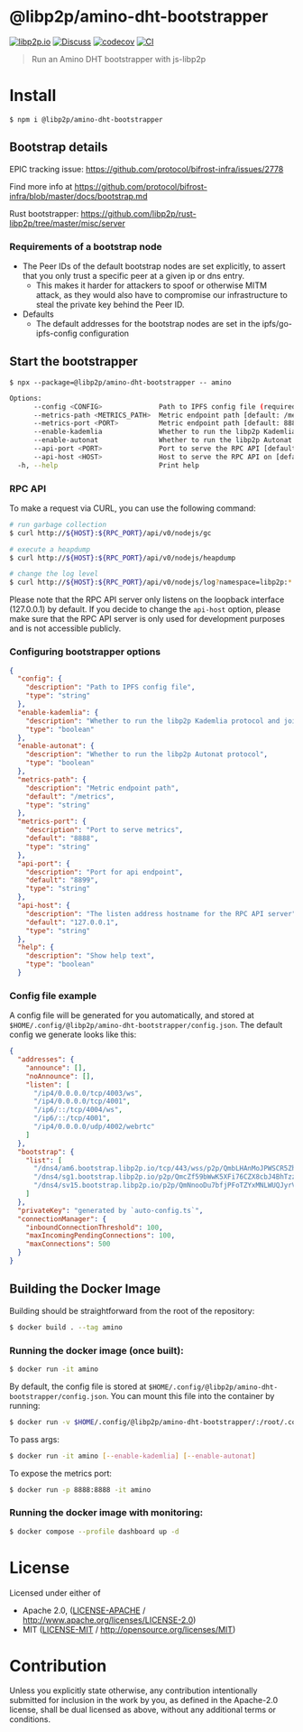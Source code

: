 # @libp2p/amino-dht-bootstrapper

[![libp2p.io](https://img.shields.io/badge/project-libp2p-yellow.svg?style=flat-square)](http://libp2p.io/)
[![Discuss](https://img.shields.io/discourse/https/discuss.libp2p.io/posts.svg?style=flat-square)](https://discuss.libp2p.io)
[![codecov](https://img.shields.io/codecov/c/github/libp2p/js-libp2p-amino-dht-bootstrapper.svg?style=flat-square)](https://codecov.io/gh/libp2p/js-libp2p-amino-dht-bootstrapper)
[![CI](https://img.shields.io/github/actions/workflow/status/libp2p/js-libp2p-amino-dht-bootstrapper/js-test-and-release.yml?branch=main\&style=flat-square)](https://github.com/libp2p/js-libp2p-amino-dht-bootstrapper/actions/workflows/js-test-and-release.yml?query=branch%3Amain)

> Run an Amino DHT bootstrapper with js-libp2p

# Install

```console
$ npm i @libp2p/amino-dht-bootstrapper
```

## Bootstrap details

EPIC tracking issue: <https://github.com/protocol/bifrost-infra/issues/2778>

Find more info at <https://github.com/protocol/bifrost-infra/blob/master/docs/bootstrap.md>

Rust bootstrapper: <https://github.com/libp2p/rust-libp2p/tree/master/misc/server>

### Requirements of a bootstrap node

- The Peer IDs of the default bootstrap nodes are set explicitly, to assert that you only trust a specific peer at a given ip or dns entry.
  - This makes it harder for attackers to spoof or otherwise MITM attack, as they would also have to compromise our infrastructure to steal the private key behind the Peer ID.
- Defaults
  - The default addresses for the bootstrap nodes are set in the ipfs/go-ipfs-config configuration

## Start the bootstrapper

```console
$ npx --package=@libp2p/amino-dht-bootstrapper -- amino
```

```sh
Options:
      --config <CONFIG>              Path to IPFS config file (required)
      --metrics-path <METRICS_PATH>  Metric endpoint path [default: /metrics]
      --metrics-port <PORT>          Metric endpoint path [default: 8888]
      --enable-kademlia              Whether to run the libp2p Kademlia protocol and join the IPFS DHT
      --enable-autonat               Whether to run the libp2p Autonat protocol
      --api-port <PORT>              Port to serve the RPC API [default: 8899]
      --api-host <HOST>              Host to serve the RPC API on [default: 127.0.0.1]
  -h, --help                         Print help
```

### RPC API

To make a request via CURL, you can use the following command:

```sh
# run garbage collection
$ curl http://${HOST}:${RPC_PORT}/api/v0/nodejs/gc

# execute a heapdump
$ curl http://${HOST}:${RPC_PORT}/api/v0/nodejs/heapdump

# change the log level
$ curl http://${HOST}:${RPC_PORT}/api/v0/nodejs/log?namespace=libp2p:*
```

Please note that the RPC API server only listens on the loopback interface (127.0.0.1) by default. If you decide to change the `api-host` option, please make sure that the RPC API server is only used for development purposes and is not accessible publicly.

### Configuring bootstrapper options

```json
{
  "config": {
    "description": "Path to IPFS config file",
    "type": "string"
  },
  "enable-kademlia": {
    "description": "Whether to run the libp2p Kademlia protocol and join the IPFS DHT",
    "type": "boolean"
  },
  "enable-autonat": {
    "description": "Whether to run the libp2p Autonat protocol",
    "type": "boolean"
  },
  "metrics-path": {
    "description": "Metric endpoint path",
    "default": "/metrics",
    "type": "string"
  },
  "metrics-port": {
    "description": "Port to serve metrics",
    "default": "8888",
    "type": "string"
  },
  "api-port": {
    "description": "Port for api endpoint",
    "default": "8899",
    "type": "string"
  },
  "api-host": {
    "description": "The listen address hostname for the RPC API server",
    "default": "127.0.0.1",
    "type": "string"
  },
  "help": {
    "description": "Show help text",
    "type": "boolean"
  }
```

### Config file example

A config file will be generated for you automatically, and stored at `$HOME/.config/@libp2p/amino-dht-bootstrapper/config.json`. The default config we generate looks like this:

```json
{
  "addresses": {
    "announce": [],
    "noAnnounce": [],
    "listen": [
      "/ip4/0.0.0.0/tcp/4003/ws",
      "/ip4/0.0.0.0/tcp/4001",
      "/ip6/::/tcp/4004/ws",
      "/ip6/::/tcp/4001",
      "/ip4/0.0.0.0/udp/4002/webrtc"
    ]
  },
  "bootstrap": {
    "list": [
      "/dns4/am6.bootstrap.libp2p.io/tcp/443/wss/p2p/QmbLHAnMoJPWSCR5Zhtx6BHJX9KiKNN6tpvbUcqanj75Nb",
      "/dns4/sg1.bootstrap.libp2p.io/p2p/QmcZf59bWwK5XFi76CZX8cbJ4BhTzzA3gU1ZjYZcYW3dwt",
      "/dns4/sv15.bootstrap.libp2p.io/p2p/QmNnooDu7bfjPFoTZYxMNLWUQJyrVwtbZg5gBMjTezGAJN"
    ]
  },
  "privateKey": "generated by `auto-config.ts`",
  "connectionManager": {
    "inboundConnectionThreshold": 100,
    "maxIncomingPendingConnections": 100,
    "maxConnections": 500
  }
}
```

## Building the Docker Image

Building should be straightforward from the root of the repository:

```sh
$ docker build . --tag amino
```

### Running the docker image (once built):

```sh
$ docker run -it amino
```

By default, the config file is stored at `$HOME/.config/@libp2p/amino-dht-bootstrapper/config.json`. You can mount this file into the container by running:

```sh
$ docker run -v $HOME/.config/@libp2p/amino-dht-bootstrapper/:/root/.config/@libp2p/amino-dht-bootstrapper/ -it amino
```

To pass args:

```sh
$ docker run -it amino [--enable-kademlia] [--enable-autonat]
```

To expose the metrics port:

```sh
$ docker run -p 8888:8888 -it amino
```

### Running the docker image with monitoring:

```sh
$ docker compose --profile dashboard up -d
```

# License

Licensed under either of

- Apache 2.0, ([LICENSE-APACHE](https://github.com/libp2p/js-libp2p-amino-dht-bootstrapper/LICENSE-APACHE) / <http://www.apache.org/licenses/LICENSE-2.0>)
- MIT ([LICENSE-MIT](https://github.com/libp2p/js-libp2p-amino-dht-bootstrapper/LICENSE-MIT) / <http://opensource.org/licenses/MIT>)

# Contribution

Unless you explicitly state otherwise, any contribution intentionally submitted for inclusion in the work by you, as defined in the Apache-2.0 license, shall be dual licensed as above, without any additional terms or conditions.

